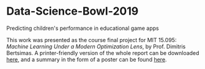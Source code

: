 # Data-Science-Bowl-2019
Predicting children's performance in educational game apps

This work was presented as the course final project for MIT 15.095: _Machine Learning Under a Modern Optimization Lens_, by Prof. Dimitris Bertsimas. A printer-friendly version of the whole report can be downloaded [here](https://inigodelamaza.github.io/files/2019-12-05-Data-Science-Bowl-2019/report.pdf), and a summary in the form of a poster can be found [here](https://inigodelamaza.github.io/files/2019-12-05-Data-Science-Bowl-2019/poster.pdf).
